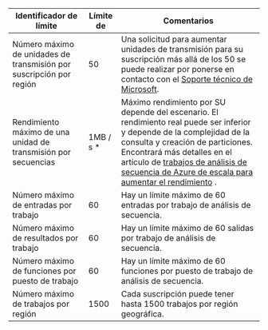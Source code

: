 <properties 
   pageTitle="Tabla de límites de análisis de secuencia"
   description="Describe los límites del sistema y tamaños recomendados para los componentes de análisis de secuencia y las conexiones."
   services="stream-analytics"
   documentationCenter="NA"
   authors="jeffstokes72"
   manager="paulettm"
   editor="cgronlun" />
<tags 
   ms.service="stream-analytics"
   ms.devlang="NA"
   ms.topic="article"
   ms.tgt_pltfrm="NA"
   ms.workload="big-data"
   ms.date="07/25/2016"
   ms.author="jeffstok" />

| Identificador de límite | Límite de       | Comentarios |
|----------------- | ------------|--------- |
| Número máximo de unidades de transmisión por suscripción por región | 50 | Una solicitud para aumentar unidades de transmisión para su suscripción más allá de los 50 se puede realizar por ponerse en contacto con el [Soporte técnico de Microsoft](https://support.microsoft.com/en-us). |
| Rendimiento máximo de una unidad de transmisión por secuencias | 1MB / s * | Máximo rendimiento por SU depende del escenario. El rendimiento real puede ser inferior y depende de la complejidad de la consulta y creación de particiones. Encontrará más detalles en el artículo de [trabajos de análisis de secuencia de Azure de escala para aumentar el rendimiento](../articles/stream-analytics/stream-analytics-scale-jobs.md) . |
| Número máximo de entradas por trabajo | 60 | Hay un límite máximo de 60 entradas por trabajo de análisis de secuencia. |
| Número máximo de resultados por trabajo | 60 | Hay un límite máximo de 60 salidas por trabajo de análisis de secuencia. |
| Número máximo de funciones por puesto de trabajo | 60 | Hay un límite máximo de 60 funciones por puesto de trabajo de análisis de secuencia. |
| Número máximo de trabajos por región | 1500 | Cada suscripción puede tener hasta 1500 trabajos por región geográfica. |
